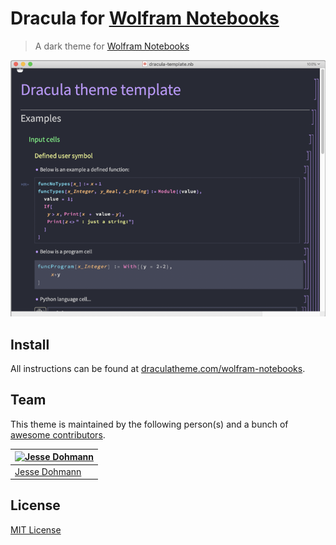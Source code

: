 # Dracula for [Wolfram Notebooks](https://www.wolfram.com/notebooks/)
> A dark theme for [Wolfram Notebooks](https://www.wolfram.com/notebooks/)

![Screenshot](./screenshot.png)

## Install
All instructions can be found at [draculatheme.com/wolfram-notebooks](https://draculatheme.com/wolfram-notebooks).

## Team
This theme is maintained by the following person(s) and a bunch of
[awesome contributors](https://github.com/dracula/wolfram-notebooks/graphs/contributors).

[![Jesse Dohmann](https://avatars0.githubusercontent.com/u/14860856?v=3&s=70)](https://github.com/jldohmann) |
--- |
[Jesse Dohmann](https://github.com/jldohmann) |

## License

[MIT License](./LICENSE)
